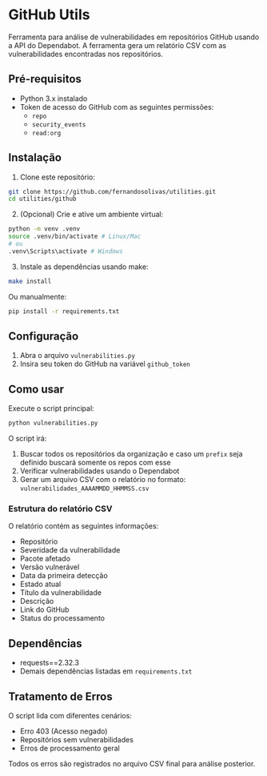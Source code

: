 # GitHub Utils

Ferramenta para análise de vulnerabilidades em repositórios GitHub usando a API do Dependabot. A ferramenta gera um relatório CSV com as vulnerabilidades encontradas nos repositórios.

## Pré-requisitos

* Python 3.x instalado
* Token de acesso do GitHub com as seguintes permissões:
  * `repo`
  * `security_events`
  * `read:org`

## Instalação

1. Clone este repositório:

```bash
git clone https://github.com/fernandosolivas/utilities.git
cd utilities/github
```

2. (Opcional) Crie e ative um ambiente virtual:

```bash
python -m venv .venv
source .venv/bin/activate # Linux/Mac
# ou
.venv\Scripts\activate # Windows
```

3. Instale as dependências usando make:
```bash
make install
```

Ou manualmente:

```bash
pip install -r requirements.txt
```

## Configuração

1. Abra o arquivo `vulnerabilities.py`
2. Insira seu token do GitHub na variável `github_token`

## Como usar

Execute o script principal:
```bash
python vulnerabilities.py
```

O script irá:
1. Buscar todos os repositórios da organização e caso um `prefix` seja definido buscará somente os repos com esse 
2. Verificar vulnerabilidades usando o Dependabot
3. Gerar um arquivo CSV com o relatório no formato: `vulnerabilidades_AAAAMMDD_HHMMSS.csv`

### Estrutura do relatório CSV

O relatório contém as seguintes informações:
- Repositório
- Severidade da vulnerabilidade
- Pacote afetado
- Versão vulnerável
- Data da primeira detecção
- Estado atual
- Título da vulnerabilidade
- Descrição
- Link do GitHub
- Status do processamento

## Dependências

- requests==2.32.3
- Demais dependências listadas em `requirements.txt`

## Tratamento de Erros

O script lida com diferentes cenários:
- Erro 403 (Acesso negado)
- Repositórios sem vulnerabilidades
- Erros de processamento geral

Todos os erros são registrados no arquivo CSV final para análise posterior.